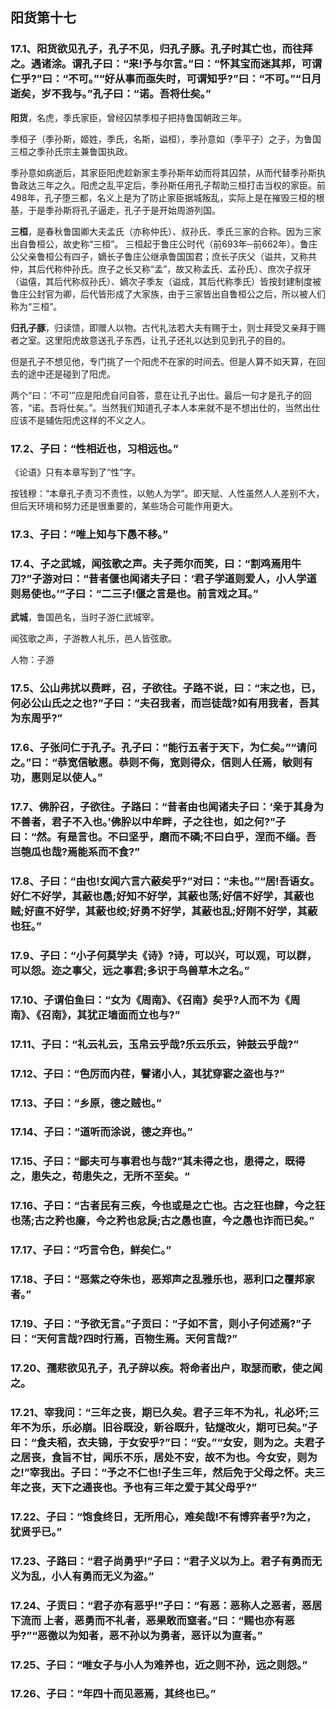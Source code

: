 ## 阳货第十七

### 17.1、阳货欲见孔子，孔子不见，归孔子豚。孔子时其亡也，而往拜之。遇诸涂。谓孔子曰：“来!予与尔言。”曰：“怀其宝而迷其邦，可谓仁乎?”曰：“不可。”“好从事而亟失时，可谓知乎?”曰：“不可。”“日月逝矣，岁不我与。”孔子曰：“诺。吾将仕矣。”

**阳货**，名虎，季氏家臣，曾经囚禁季桓子把持鲁国朝政三年。

季桓子（季孙斯，姬姓，季氏，名斯，谥桓），季孙意如（季平子）之子，为鲁国三桓之季孙氏宗主兼鲁国执政。

季孙意如病逝后，其家臣阳虎趁新家主季孙斯年幼而将其囚禁，从而代替季孙斯执鲁政达三年之久。阳虎之乱平定后，季孙斯任用孔子帮助三桓打击当权的家臣。前498年，孔子堕三都，名义上是为了防止家臣据城叛乱，实际上是在摧毁三桓的根基，于是季孙斯将孔子逼走，孔子于是开始周游列国。

**三桓**，是春秋鲁国卿大夫孟氏（亦称仲氏）、叔孙氏、季氏三家的合称。因为三家出自鲁桓公，故史称“三桓”。
三桓起于鲁庄公时代（前693年─前662年）。鲁庄公父亲鲁桓公有四子，嫡长子鲁庄公继承鲁国国君；庶长子庆父（谥共，又称共仲，其后代称仲孙氏。庶子之长又称“孟”，故又称孟氏、孟孙氏）、庶次子叔牙（谥僖，其后代称叔孙氏）、嫡次子季友（谥成，其后代称季氏）皆按封建制度被鲁庄公封官为卿，后代皆形成了大家族，由于三家皆出自鲁桓公之后，所以被人们称为“三桓”。

**归孔子豚**，归读馈，即赠人以物。古代礼法若大夫有赐于士，则士拜受又亲拜于赐者之室。这里阳虎故意送孔子东西，让孔子还礼以达到见到孔子的目的。

但是孔子不想见他，专门挑了一个阳虎不在家的时间去。但是人算不如天算，在回去的途中还是碰到了阳虎。

两个“曰：‘不可’”应是阳虎自问自答，意在让孔子出仕。最后一句才是孔子的回答，“诺。吾将仕矣。”。当然我们知道孔子本人本来就不是不想出仕的，当然出仕应该不是辅佐阳虎这样的不义之人。

### 17.2、子曰：“性相近也，习相远也。”

《论语》只有本章写到了“性”字。

按钱穆：“本章孔子责习不责性，以勉人为学”。即天赋、人性虽然人人差别不大，但后天环境和努力还是很重要的，某些场合可能作用更大。

### 17.3、子曰：“唯上知与下愚不移。”

### 17.4、子之武城，闻弦歌之声。夫子莞尔而笑，曰：“割鸡焉用牛刀?”子游对曰：“昔者偃也闻诸夫子曰：‘君子学道则爱人，小人学道则易使也。’”子曰：“二三子!偃之言是也。前言戏之耳。”

**武城**，鲁国邑名，当时子游仁武城宰。

闻弦歌之声，子游教人礼乐，邑人皆弦歌。

人物：子游

### 17.5、公山弗扰以费畔，召，子欲往。子路不说，曰：“末之也，已，何必公山氏之之也?”子曰：“夫召我者，而岂徒哉?如有用我者，吾其为东周乎?”

### 17.6、子张问仁于孔子。孔子曰：“能行五者于天下，为仁矣。”“请问之。”曰：“恭宽信敏惠。恭则不侮，宽则得众，信则人任焉，敏则有功，惠则足以使人。”

### 17.7、佛肸召，子欲往。子路曰：“昔者由也闻诸夫子曰：‘亲于其身为不善者，君子不入也。’佛肸以中牟畔，子之往也，如之何?”子曰：“然。有是言也。不曰坚乎，磨而不磷;不曰白乎，涅而不缁。吾岂匏瓜也哉?焉能系而不食?”

### 17.8、子曰：“由也!女闻六言六蔽矣乎?”对曰：“未也。”“居!吾语女。好仁不好学，其蔽也愚;好知不好学，其蔽也荡;好信不好学，其蔽也贼;好直不好学，其蔽也绞;好勇不好学，其蔽也乱;好刚不好学，其蔽也狂。”

### 17.9、子曰：“小子何莫学夫《诗》?诗，可以兴，可以观，可以群，可以怨。迩之事父，远之事君;多识于鸟兽草木之名。”

### 17.10、子谓伯鱼曰：“女为《周南》、《召南》矣乎?人而不为《周南》、《召南》，其犹正墙面而立也与?”

### 17.11、子曰：“礼云礼云，玉帛云乎哉?乐云乐云，钟鼓云乎哉?”

### 17.12、子曰：“色厉而内荏，譬诸小人，其犹穿窬之盗也与?”

### 17.13、子曰：“乡原，德之贼也。”

### 17.14、子曰：“道听而涂说，德之弃也。”

### 17.15、子曰：“鄙夫可与事君也与哉?”其未得之也，患得之，既得之，患失之，苟患失之，无所不至矣。“

### 17.16、子曰：“古者民有三疾，今也或是之亡也。古之狂也肆，今之狂也荡;古之矜也廉，今之矜也忿戾;古之愚也直，今之愚也诈而已矣。”

### 17.17、子曰：“巧言令色，鲜矣仁。”

### 17.18、子曰：“恶紫之夺朱也，恶郑声之乱雅乐也，恶利口之覆邦家者。”

### 17.19、子曰：“予欲无言。”子贡曰：“子如不言，则小子何述焉?”子曰：“天何言哉?四时行焉，百物生焉。天何言哉?”

### 17.20、孺悲欲见孔子，孔子辞以疾。将命者出户，取瑟而歌，使之闻之。

### 17.21、宰我问：“三年之丧，期已久矣。君子三年不为礼，礼必坏;三年不为乐，乐必崩。旧谷既没，新谷既升，钻燧改火，期可已矣。”子曰：“食夫稻，衣夫锦，于女安乎?”曰：“安。”“女安，则为之。夫君子之居丧，食旨不甘，闻乐不乐，居处不安，故不为也。今女安，则为之!”宰我出。子曰：“予之不仁也!子生三年，然后免于父母之怀。夫三年之丧，天下之通丧也。予也有三年之爱于其父母乎?”

### 17.22、子曰：“饱食终日，无所用心，难矣哉!不有博弈者乎?为之，犹贤乎已。”

### 17.23、子路曰：“君子尚勇乎!”子曰：“君子义以为上。君子有勇而无义为乱，小人有勇而无义为盗。”

### 17.24、子贡曰：“君子亦有恶乎!”子曰：“有恶：恶称人之恶者，恶居下流而 上者，恶勇而不礼者，恶果敢而窒者。”曰：“赐也亦有恶乎?”“恶徼以为知者，恶不孙以为勇者，恶讦以为直者。”

### 17.25、子曰：“唯女子与小人为难养也，近之则不孙，远之则怨。”

### 17.26、子曰：“年四十而见恶焉，其终也已。”
